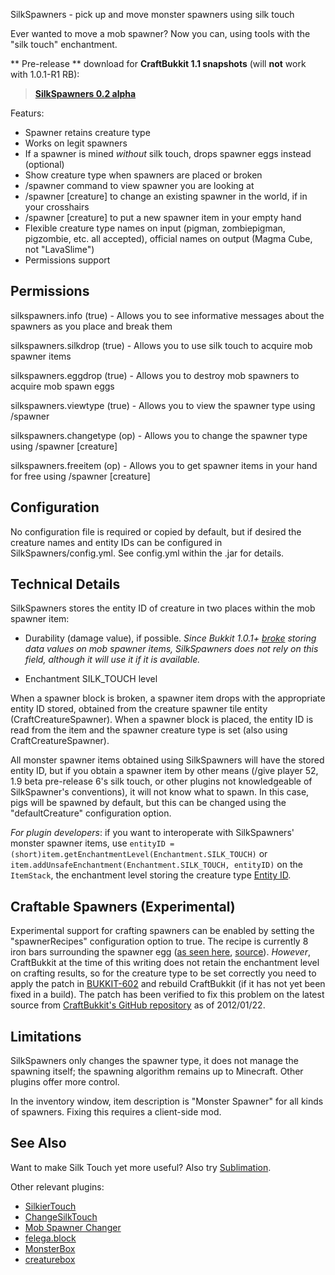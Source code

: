 SilkSpawners - pick up and move monster spawners using silk touch

Ever wanted to move a mob spawner? Now you can, using tools with the
"silk touch" enchantment. 

** Pre-release ** download for **CraftBukkit 1.1 snapshots** (will **not** work with 1.0.1-R1 RB):

> **[SilkSpawners 0.2 alpha](http://dl.dropbox.com/u/57628348/SilkSpawners-0.2.jar)**

Featurs:

* Spawner retains creature type
* Works on legit spawners
* If a spawner is mined _without_ silk touch, drops spawner eggs instead (optional)
* Show creature type when spawners are placed or broken
* /spawner command to view spawner you are looking at 
* /spawner [creature] to change an existing spawner in the world, if in your crosshairs
* /spawner [creature] to put a new spawner item in your empty hand
* Flexible creature type names on input (pigman, zombiepigman, pigzombie, etc. all accepted), official names on output (Magma Cube, not "LavaSlime")
* Permissions support

## Permissions
silkspawners.info (true) -
Allows you to see informative messages about the spawners as you place and break them

silkspawners.silkdrop (true) -
Allows you to use silk touch to acquire mob spawner items

silkspawners.eggdrop (true) -
Allows you to destroy mob spawners to acquire mob spawn eggs

silkspawners.viewtype (true) -
Allows you to view the spawner type using /spawner

silkspawners.changetype (op) -
Allows you to change the spawner type using /spawner [creature]

silkspawners.freeitem (op) -
Allows you to get spawner items in your hand for free using /spawner [creature]

## Configuration
No configuration file is required or copied by default, but if desired the creature names and entity IDs
can be configured in SilkSpawners/config.yml. See config.yml within the .jar for
details. 

## Technical Details
SilkSpawners stores the entity ID of creature in two places within the mob spawner item:

* Durability (damage value), if possible. *Since Bukkit 1.0.1+ [broke](https://bukkit.atlassian.net/browse/BUKKIT-329) storing data values on mob spawner items, SilkSpawners does not rely on this field, although it will use it if it is available.*

* Enchantment SILK\_TOUCH level

When a spawner block is broken, a spawner item drops with the appropriate entity ID stored,
obtained from the creature spawner tile entity (CraftCreatureSpawner). 
When a spawner block is placed, the entity ID is read from the item and the spawner creature
type is set (also using CraftCreatureSpawner). 

All monster spawner items obtained using SilkSpawners will have the stored entity ID, but 
if you obtain a spawner item by other means (/give player 52, 
1.9 beta pre-release 6's silk touch, or other plugins not
knowledgeable of SilkSpawner's conventions), it will not know what to spawn. In this case,
pigs will be spawned by default, but this can be changed using the "defaultCreature"
configuration option.

*For plugin developers*: if you want to interoperate with SilkSpawners' monster spawner items,
use `entityID = (short)item.getEnchantmentLevel(Enchantment.SILK_TOUCH)` or
`item.addUnsafeEnchantment(Enchantment.SILK_TOUCH, entityID)` on the `ItemStack`, the 
enchantment level storing the creature type [Entity ID](http://www.minecraftwiki.net/wiki/Data_values#Entity_IDs).

## Craftable Spawners (Experimental)
Experimental support for crafting spawners can be enabled by setting the "spawnerRecipes"
configuration option to true. The recipe is currently 8 iron bars surrounding the
spawner egg ([as seen here](http://imgur.com/KrWGI), 
[source](http://www.reddit.com/r/Minecraft/comments/oodql/great_idea_mob_spawner_recipe/)).
*However*, CraftBukkit at the time of this writing does not retain the enchantment level on crafting results, so
for the creature type to be set correctly you need to apply the patch in
[BUKKIT-602](https://bukkit.atlassian.net/browse/BUKKIT-602)
and rebuild CraftBukkit (if it has not yet been fixed in a build). The patch has been 
verified to fix this problem on the latest source from
[CraftBukkit's GitHub repository](https://github.com/Bukkit/CraftBukkit)
as of 2012/01/22.

## Limitations
SilkSpawners only changes the spawner type, it does not manage the spawning itself;
the spawning algorithm remains up to Minecraft. Other plugins offer more control.

In the inventory window, item description is "Monster Spawner" for all kinds of spawners. 
Fixing this requires a client-side mod.

## See Also
Want to make Silk Touch yet more useful? Also try [Sublimation](http://dev.bukkit.org/server-mods/sublimation/).

Other relevant plugins:

* [SilkierTouch](http://dev.bukkit.org/server-mods/silkiertouch/)
* [ChangeSilkTouch](http://dev.bukkit.org/server-mods/changesilktouch/)
* [Mob Spawner Changer](http://forums.bukkit.org/threads/misc-mech-mob-spawner-changer-v0-3-change-what-a-mob-spawner-spawns-1337.26038/)
* [felega.block](http://forums.bukkit.org/threads/multiple-felegas-plugin-pile.54916/)
* [MonsterBox](http://dev.bukkit.org/server-mods/monsterbox/)
* [creaturebox](http://dev.bukkit.org/server-mods/creaturebox/)

